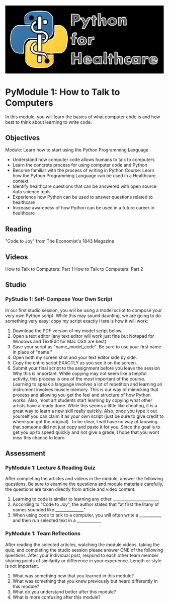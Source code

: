 ![](_fig/labeled.jpg)

# PyModule 1: How to Talk to Computers
In this module, you will learn the basics of what computer code is and how best to think about learning to write code.

## Objectives
Module: Learn how to start using the Python Programming Language
- Understand how computer code allows humans to talk to computers
- Learn the concrete process for using computer code and Python
- Become familiar with the process of writing in Python
Course: Learn how the Python Programming Language can be used in a Healthcare context. 
- Identify healthcare questions that can be answered with open source data science tools
- Experience how Python can be used to answer questions related to healthcare
- Increase awareness of how Python can be used in a future career in healthcare

## Reading
"Code to Joy" from The Economist's 1843 Magazine

## Videos
How to Talk to Computers: Part 1
How to Talk to Computers: Part 2

## Studio
### PyStudio 1: Self-Compose Your Own Script
In our first studio session, you will be using a model script to compose your very own Python script. While this may sound daunting, we are going to do something very easy: copy my script exactly
Here is how it will work:
1. Download the PDF version of my model script below.
2. Open a text editor (any text editor will work just fine but Notepad for Windows and TextEdit for Mac OSX are best)
3. Save your script as "name_model_code". Be sure to use your first name in place of "name."
4. Open both my screen shot and your text editor side by side. 
5. Copy the entire script EXACTLY as you see it on the screen. 
6. Submit your final script to the assignment before you leave the session
Why this is important.
While copying may not seem like a helpful activity, this process is one of the most important of the course. Learning to speak a language  involves a lot of repetition and learning an instrument involves muscle memory. This is our way of mimicking that process and allowing you get the feel and structure of how Python works. 
Also, most art students start learning by copying what other artists have already done. While this seems a little like cheating, it is a great way to learn a new skill really quickly.  Also, once you type it out yourself you can claim it as your own script (just be sure to give credit to where you got the original). 
To be clear, I will have no way of knowing that someone did not just copy and paste it for you. Since the goal is to get you up to speed quickly and not give a grade, I hope that you wont miss this chance to learn. 

## Assessment
### PyModule 1: Lecture & Reading Quiz
After completing the articles and videos in the module, answer the following questions. Be sure to examine the questions and module materials carefully, the questions are taken directly from article and video content. 
1. Learning to code is similar to learning any other _______________________
2. According to "Code to Joy", the author stated that "at first the litany of names sounded like ______________"
3. When using code to talk to a computer, you will often write a ___________ and then run selected text in a ____________

### PyModule 1: Team Reflections
After reading the selected articles, watching the module videos, taking the quiz, and completing the studio session please answer ONE of the following questions.
After your individual post, respond to each other team member sharing points of similarity or difference in your experience. Length or style is not important.
1. What was something new that you learned in this module?
2. What was something that you knew previously but heard differently in this module?
3. What do you understand better after this module?
4. What is more confusing after this module?

